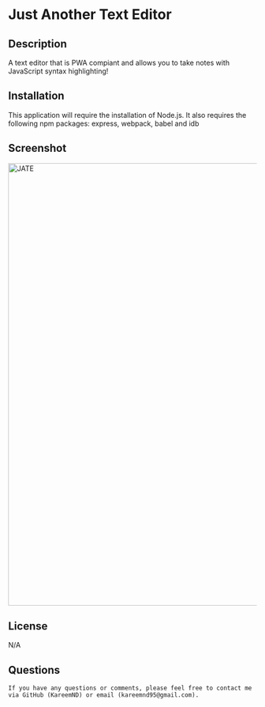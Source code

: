 # Just Another Text Editor

## Description
A text editor that is PWA compiant and allows you to take notes with JavaScript syntax highlighting!

## Installation
This application will require the installation of Node.js. It also requires the following npm packages: express, webpack, babel and idb

## Screenshot
<img width="895" alt="JATE" src="https://github.com/KareemND/Challenge-13/assets/119475435/8c6ce617-20fb-4d52-97bb-28d792d09c74">

## License
N/A

## Questions
    If you have any questions or comments, please feel free to contact me via GitHub (KareemND) or email (kareemnd95@gmail.com).